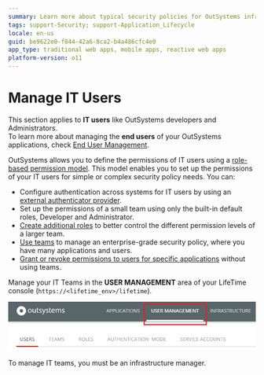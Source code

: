 ```yaml
---
summary: Learn more about typical security policies for OutSystems infrastructures. Check how to define a simple security policy for small teams or large teams, and how to set up enterprise-grade security policies.
tags: support-Security; support-Application_Lifecycle
locale: en-us
guid: be9622e0-f844-42a6-8ca2-b4a486cfc4e0
app_type: traditional web apps, mobile apps, reactive web apps
platform-version: o11
---
```


# Manage IT Users

<div class="info" markdown="1">

This section applies to **IT users** like OutSystems developers and Administrators.  
To learn more about managing the **end users** of your OutSystems applications, check [End User Management](../../develop/security/end-user-manage/intro.md).

</div>

OutSystems allows you to define the permissions of IT users using a [role-based permission model](about-permission-levels.md). This model enables you to set up the permissions of your IT users for simple or complex security policy needs. You can:

* Configure authentication across systems for IT users by using an [external authenticator provider](use-an-external-authentication-provider.md).
* Set up the permissions of a small team using only the built-in default roles, Developer and Administrator.
* [Create additional roles](create-an-it-role.md#create-a-new-role) to better control the different permission levels of a larger team.
* [Use teams](create-an-it-team.md) to manage an enterprise-grade security policy, where you have many applications and users.
* [Grant or revoke permissions to users for specific applications](grant-it-roles-for-a-specific-application.md) without using teams.

Manage your IT Teams in the **USER MANAGEMENT** area of your LifeTime console (`https://<lifetime_env>/lifetime`).

![](images/intro-1.png)

To manage IT teams, you must be an infrastructure manager.
